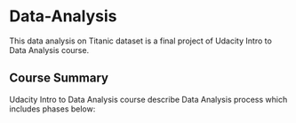 # Data-Analysis

This data analysis on Titanic dataset is a final project of Udacity Intro to Data Analysis course.

## Course Summary

Udacity Intro to Data Analysis course describe Data Analysis process which includes phases below:
